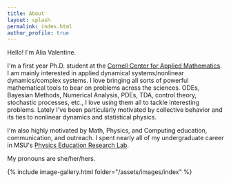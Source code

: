```yaml
---
title: About
layout: splash
permalink: index.html
author_profile: true
---
```



Hello! I'm Alia Valentine.

I'm a first year Ph.D. student at the [Cornell Center for Applied Mathematics](https://www.cam.cornell.edu/cam). I am mainly interested in applied dynamical systems/nonlinear dynamics/complex systems. I love bringing all sorts of powerful mathematical tools to bear on problems across the sciences. ODEs, Bayesian Methods, Numerical Analysis, PDEs, TDA, control theory, stochastic processes, etc., I love using them all to tackle interesting problems. Lately I've been particularly motivated by collective behavior and its ties to nonlinear dynamics and statistical physics.

I'm also highly motivated by Math, Physics, and Computing education, communication, and outreach. I spent nearly all of my undergraduate career in MSU's [Physics Education Research Lab](https://perl.natsci.msu.edu/).

My pronouns are she/her/hers.

{% include image-gallery.html folder="/assets/images/index" %}